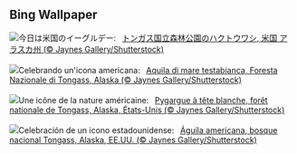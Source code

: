 ## Bing Wallpaper
![](https://www.bing.com/th?id=OHR.EagleTree_JA-JP2152046616_UHD.jpg&w=1000)今日は米国のイーグルデー:&nbsp;&ensp;[トンガス国立森林公園のハクトウワシ, 米国 アラスカ州 (© Jaynes Gallery/Shutterstock)](https://www.bing.com/th?id=OHR.EagleTree_JA-JP2152046616_UHD.jpg)
<br><br/>
![](https://www.bing.com/th?id=OHR.EagleTree_IT-IT7463150874_UHD.jpg&w=1000)Celebrando un'icona americana:&nbsp;&ensp;[Aquila di mare testabianca, Foresta Nazionale di Tongass, Alaska (© Jaynes Gallery/Shutterstock)](https://www.bing.com/th?id=OHR.EagleTree_IT-IT7463150874_UHD.jpg)
<br><br/>
![](https://www.bing.com/th?id=OHR.EagleTree_FR-FR7274315529_UHD.jpg&w=1000)Une icône de la nature américaine:&nbsp;&ensp;[Pygargue à tête blanche, forêt nationale de Tongass, Alaska, États-Unis (© Jaynes Gallery/Shutterstock)](https://www.bing.com/th?id=OHR.EagleTree_FR-FR7274315529_UHD.jpg)
<br><br/>
![](https://www.bing.com/th?id=OHR.EagleTree_ES-ES4749135117_UHD.jpg&w=1000)Celebración de un icono estadounidense:&nbsp;&ensp;[Águila americana, bosque nacional Tongass, Alaska, EE.UU. (© Jaynes Gallery/Shutterstock)](https://www.bing.com/th?id=OHR.EagleTree_ES-ES4749135117_UHD.jpg)
<br><br/>
